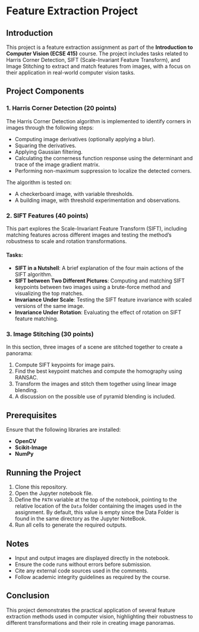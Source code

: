# Feature Extraction Project

## Introduction
This project is a feature extraction assignment as part of the **Introduction to Computer Vision (ECSE 415)** course. The project includes tasks related to Harris Corner Detection, SIFT (Scale-Invariant Feature Transform), and Image Stitching to extract and match features from images, with a focus on their application in real-world computer vision tasks.

## Project Components

### 1. Harris Corner Detection (20 points)
The Harris Corner Detection algorithm is implemented to identify corners in images through the following steps:
- Computing image derivatives (optionally applying a blur).
- Squaring the derivatives.
- Applying Gaussian filtering.
- Calculating the cornerness function response using the determinant and trace of the image gradient matrix.
- Performing non-maximum suppression to localize the detected corners.

The algorithm is tested on:
- A checkerboard image, with variable thresholds.
- A building image, with threshold experimentation and observations.

### 2. SIFT Features (40 points)
This part explores the Scale-Invariant Feature Transform (SIFT), including matching features across different images and testing the method’s robustness to scale and rotation transformations.

#### Tasks:
- **SIFT in a Nutshell**: A brief explanation of the four main actions of the SIFT algorithm.
- **SIFT between Two Different Pictures**: Computing and matching SIFT keypoints between two images using a brute-force method and visualizing the top matches.
- **Invariance Under Scale**: Testing the SIFT feature invariance with scaled versions of the same image.
- **Invariance Under Rotation**: Evaluating the effect of rotation on SIFT feature matching.

### 3. Image Stitching (30 points)
In this section, three images of a scene are stitched together to create a panorama:
1. Compute SIFT keypoints for image pairs.
2. Find the best keypoint matches and compute the homography using RANSAC.
3. Transform the images and stitch them together using linear image blending.
4. A discussion on the possible use of pyramid blending is included.

## Prerequisites
Ensure that the following libraries are installed:
- **OpenCV**
- **Scikit-Image**
- **NumPy**

## Running the Project
1. Clone this repository.
2. Open the Jupyter notebook file.
3. Define the `PATH` variable at the top of the notebook, pointing to the relative location of the `Data` folder containing the images used in the assignment. By default, this value is empty since the Data Folder is found in the same directory as the Jupyter NoteBook.
4. Run all cells to generate the required outputs.

## Notes
- Input and output images are displayed directly in the notebook.
- Ensure the code runs without errors before submission.
- Cite any external code sources used in the comments.
- Follow academic integrity guidelines as required by the course.

## Conclusion
This project demonstrates the practical application of several feature extraction methods used in computer vision, highlighting their robustness to different transformations and their role in creating image panoramas.
